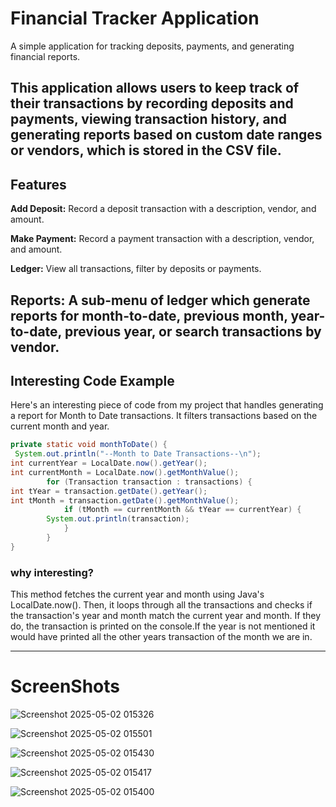 # Financial Tracker Application
A simple application for tracking deposits, payments, and generating financial reports.

This application allows users to keep track of their transactions by recording deposits and payments, viewing 
transaction history, and generating reports based on custom date ranges or vendors, which is stored in the CSV file.
---
## Features
**Add Deposit:** Record a deposit transaction with a description, vendor, and amount.

**Make Payment:** Record a payment transaction with a description, vendor, and amount.

**Ledger:** View all transactions, filter by deposits or payments.

**Reports:** A sub-menu of ledger which generate reports for month-to-date, previous month, year-to-date, previous year, or
search transactions by vendor.
---
## Interesting Code Example
Here's an interesting piece of code from my project that handles generating a report for Month to Date transactions. 
It filters transactions based on the current month and year.
```java
private static void monthToDate() {
 System.out.println("--Month to Date Transactions--\n");
int currentYear = LocalDate.now().getYear();
int currentMonth = LocalDate.now().getMonthValue();
        for (Transaction transaction : transactions) {
int tYear = transaction.getDate().getYear();
int tMonth = transaction.getDate().getMonthValue();
            if (tMonth == currentMonth && tYear == currentYear) {
        System.out.println(transaction);
            }
        }
}
```
### why interesting?
This method fetches the current year and month using Java's LocalDate.now(). Then, it loops through all the 
transactions and checks if the transaction's year and month match the current year and month. If they do, the 
transaction is printed on the console.If the year is not mentioned it would have printed all the other years transaction 
of the month we are in. 

---
# ScreenShots
![Screenshot 2025-05-02 015326](https://github.com/user-attachments/assets/81f70d7e-f833-426d-8614-485e20eef3b1)

![Screenshot 2025-05-02 015501](https://github.com/user-attachments/assets/5d6ae66c-a7b1-4d9d-86ca-959153a12bc8)

![Screenshot 2025-05-02 015430](https://github.com/user-attachments/assets/54a32b16-cca9-4c7b-8b6f-3160cb03564c)

![Screenshot 2025-05-02 015417](https://github.com/user-attachments/assets/cb564210-ea5c-4e2b-9256-fb07c3735752)

![Screenshot 2025-05-02 015400](https://github.com/user-attachments/assets/0b612b69-e7fb-4d67-ae79-571025fb2124)


